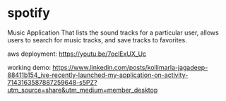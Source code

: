 # spotify
Music Application That lists the sound tracks for a particular user, allows users to search for music tracks, and save tracks to favorites.


aws deployment: https://youtu.be/7oclExUX_Uc

working demo: https://www.linkedin.com/posts/kollimarla-jagadeep-88411b154_ive-recently-launched-my-application-on-activity-7143163587887259648-s5PZ?utm_source=share&utm_medium=member_desktop
